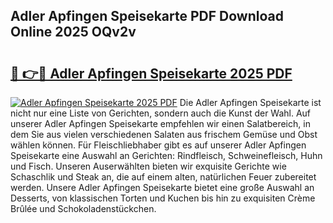 ## Adler Apfingen Speisekarte PDF Download Online 2025 OQv2v

# <h2><a href="http://gc5ken.nevu.top/?p=Adler+Apfingen+Speisekarte">🔗 👉🔴 Adler Apfingen Speisekarte 2025 PDF</a></h2>

[![Adler Apfingen Speisekarte 2025 PDF](https://i.imgur.com/dBaPXMq.png)](http://gc5ken.nevu.top/?p=Adler+Apfingen+Speisekarte)
Die Adler Apfingen Speisekarte ist nicht nur eine Liste von Gerichten, sondern auch die Kunst der Wahl. Auf unserer Adler Apfingen Speisekarte empfehlen wir einen Salatbereich, in dem Sie aus vielen verschiedenen Salaten aus frischem Gemüse und Obst wählen können. Für Fleischliebhaber gibt es auf unserer Adler Apfingen Speisekarte eine Auswahl an Gerichten: Rindfleisch, Schweinefleisch, Huhn und Fisch. Unseren Auserwählten bieten wir exquisite Gerichte wie Schaschlik und Steak an, die auf einem alten, natürlichen Feuer zubereitet werden. Unsere Adler Apfingen Speisekarte bietet eine große Auswahl an Desserts, von klassischen Torten und Kuchen bis hin zu exquisiten Crème Brûlée und Schokoladenstückchen.
